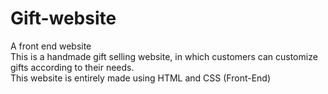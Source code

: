 # Gift-website
A front end website
<br>
This is a handmade gift selling website, in which customers can customize gifts according to their needs. <br>
This website is entirely made using HTML and CSS (Front-End)
